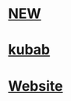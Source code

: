 # [NEW](https://github.com/Kubaplay07/Tools-website)

# [kubab](https://kubaplay07.github.io/pass-gen)
# [Website](https://kubaplay07.github.io/pass-gen)
